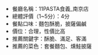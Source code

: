 - 餐廳名稱：11PASTA食義_南京店  
- 總體評價（1~5分）：4分  
- 餐點口味：麵包酥脆，披薩偏鹹  
- 價位：合理，性價比高  
- 推薦關鍵字：酥脆、滿足、客滿  
- 推薦的菜色：套餐麵包、燻鮭披薩
